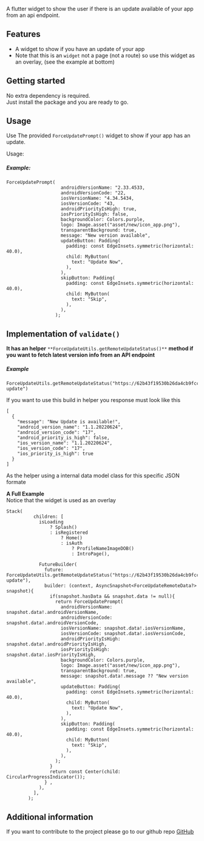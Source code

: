 A flutter widget to show the user if there is an update available of your app from an api endpoint.

## Features

*   A widget to show if you have an update of your app
*   Note that this is an `widget` not a page (not a route) so use this widget as an overlay, (see the example at bottom)

## Getting started

No extra dependency is required.  
Just install the package and you are ready to go.

## Usage

Use The provided `ForceUpdatePrompt()` widget to show if your app has an update.

Usage:

##### Example:

```plaintext
ForceUpdatePrompt(
                    androidVersionName: "2.33.4533,
                    androidVersionCode: "22,
                    iosVersionName: "4.34.5434,
                    iosVersionCode: "43,
                    androidPriorityIsHigh: true,
                    iosPriorityIsHigh: false,
                    backgroundColor: Colors.purple,
                    logo: Image.asset("asset/new/icon_app.png"),
                    transparentBackground: true,
                    message: "New version available",
                    updateButton: Padding(
                      padding: const EdgeInsets.symmetric(horizontal: 40.0),
                      child: MyButton(
                        text: "Update Now",
                      ),
                    ),
                    skipButton: Padding(
                      padding: const EdgeInsets.symmetric(horizontal: 40.0),
                      child: MyButton(
                        text: "Skip",
                      ),
                    ),
                  );
```

## Implementation of `validate()`

**It has an helper** `**ForceUpdateUtils.getRemoteUpdateStatus()**` **method if you want to fetch latest version info from an API endpoint**

##### Example

```plaintext
ForceUpdateUtils.getRemoteUpdateStatus("https://62b43f19530b26da4cb9fcc0.mockapi.io/check-update")
```

If you want to use this build in helper you response must look like this

```plaintext
[
  {
    "message": "New Update is available!",
    "android_version_name": "1.1.20220624",
    "android_version_code": "17",
    "android_priority_is_high": false,
    "ios_version_name": "1.1.20220624",
    "ios_version_code": "17",
    "ios_priority_is_high": true
  }
]
```

As the helper using a internal data model class for this specific JSON formate

**A Full Example**  
Notice that the widget is used as an overlay

```plaintext
Stack(
          children: [
            isLoading
                ? Splash()
                : isRegistered
                    ? Home()
                    : isAuth
                        ? ProfileNameImageDOB()
                        : IntroPage(),

            FutureBuilder(
              future: ForceUpdateUtils.getRemoteUpdateStatus("https://62b43f19530b26da4cb9fcc0.mockapi.io/check-update"),
              builder: (context, AsyncSnapshot<ForceUpdateRemoteData?> snapshot){
                if(snapshot.hasData && snapshot.data != null){
                  return ForceUpdatePrompt(
                    androidVersionName: snapshot.data!.androidVersionName,
                    androidVersionCode: snapshot.data!.androidVersionCode,
                    iosVersionName: snapshot.data!.iosVersionName,
                    iosVersionCode: snapshot.data!.iosVersionCode,
                    androidPriorityIsHigh: snapshot.data!.androidPriorityIsHigh,
                    iosPriorityIsHigh: snapshot.data!.iosPriorityIsHigh,
                    backgroundColor: Colors.purple,
                    logo: Image.asset("asset/new/icon_app.png"),
                    transparentBackground: true,
                    message: snapshot.data!.message ?? "New version available",
                    updateButton: Padding(
                      padding: const EdgeInsets.symmetric(horizontal: 40.0),
                      child: MyButton(
                        text: "Update Now",
                      ),
                    ),
                    skipButton: Padding(
                      padding: const EdgeInsets.symmetric(horizontal: 40.0),
                      child: MyButton(
                        text: "Skip",
                      ),
                    ),
                  );
                }
                return const Center(child: CircularProgressIndicator());
              } ,
            ),
          ],
        );
```

## Additional information

If you want to contribute to the project please go to our github repo [GitHub](https://github.com/niamulhasan/flutter_force_update_package)